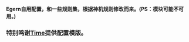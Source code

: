 #### Egern自用配置，和一些规则集，根据神机规则修改而来。(PS：模块可能不可用。)

### 特别鸣谢[Time](https://github.com/DanielKipps/Egern)提供配置模版。
